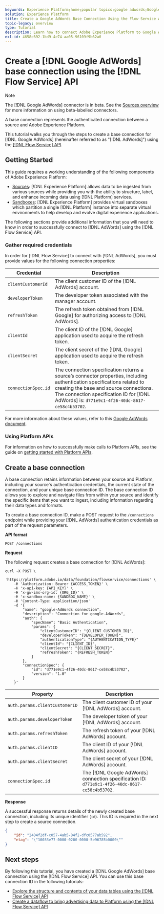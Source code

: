 ```yaml
---
keywords: Experience Platform;home;popular topics;google adwords;Google AdWords;adwords
solution: Experience Platform
title: Create a Google AdWords Base Connection Using the Flow Service API
topic-legacy: overview
type: Tutorial
description: Learn how to connect Adobe Experience Platform to Google AdWords using the Flow Service API.
exl-id: 4658e392-1bd9-4e74-aa05-96109f9b62a0
---
```

# Create a [!DNL Google AdWords] base connection using the [!DNL Flow Service] API

>[!NOTE]
>
>The [!DNL Google AdWords] connector is in beta. See the [Sources overview](../../../../home.md#terms-and-conditions) for more information on using beta-labelled connectors.

A base connection represents the authenticated connection between a source and Adobe Experience Platform.

This tutorial walks you through the steps to create a base connection for [!DNL Google AdWords] (hereinafter referred to as "[!DNL AdWords]") using the [[!DNL Flow Service] API](https://www.adobe.io/experience-platform-apis/references/flow-service/).

## Getting Started

This guide requires a working understanding of the following components of Adobe Experience Platform:

* [Sources](../../../../home.md): [!DNL Experience Platform] allows data to be ingested from various sources while providing you with the ability to structure, label, and enhance incoming data using [!DNL Platform] services.
* [Sandboxes](../../../../../sandboxes/home.md): [!DNL Experience Platform] provides virtual sandboxes which partition a single [!DNL Platform] instance into separate virtual environments to help develop and evolve digital experience applications.

The following sections provide additional information that you will need to know in order to successfully connect to [!DNL AdWords] using the [!DNL Flow Service] API.

### Gather required credentials

In order for [!DNL Flow Service] to connect with [!DNL AdWords], you must provide values for the following connection properties:

| Credential | Description |
| ---------- | ----------- |
| `clientCustomerId` | The client customer ID of the [!DNL AdWords] account. |
| `developerToken` | The developer token associated with the manager account. |
| `refreshToken` | The refresh token obtained from [!DNL Google] for authorizing access to [!DNL AdWords]. |
| `clientId` | The client ID of the [!DNL Google] application used to acquire the refresh token. |
| `clientSecret` | The client secret of the [!DNL Google] application used to acquire the refresh token. |
| `connectionSpec.id` | The connection specification returns a source’s connector properties, including authentication specifications related to creating the base and source connections. The connection specification ID for [!DNL AdWords] is: `d771e9c1-4f26-40dc-8617-ce58c4b53702`. |

For more information about these values, refer to this [Google AdWords document](https://developers.google.com/adwords/api/docs/guides/authentication).

### Using Platform APIs

For information on how to successfully make calls to Platform APIs, see the guide on [getting started with Platform APIs](../../../../../landing/api-guide.md).

## Create a base connection

A base connection retains information between your source and Platform, including your source's authentication credentials, the current state of the connection, and your unique base connection ID. The base connection ID allows you to explore and navigate files from within your source and identify the specific items that you want to ingest, including information regarding their data types and formats.

To create a base connection ID, make a POST request to the `/connections` endpoint while providing your [!DNL AdWords] authentication credentials as part of the request parameters.

**API format**

```https
POST /connections
```

**Request**

The following request creates a base connection for [!DNL AdWords]:

```shell
curl -X POST \
    'https://platform.adobe.io/data/foundation/flowservice/connections' \
    -H 'Authorization: Bearer {ACCESS_TOKEN}' \
    -H 'x-api-key: {API_KEY}' \
    -H 'x-gw-ims-org-id: {ORG_ID}' \
    -H 'x-sandbox-name: {SANDBOX_NAME}' \
    -H 'Content-Type: application/json'
    -d '{
        "name": "google-AdWords connection",
        "description": "Connection for google-AdWords",
        "auth": {
            "specName": "Basic Authentication",
            "params": {
                "clientCustomerID": "{CLIENT_CUSTOMER_ID}",
                "developerToken": "{DEVELOPER_TOKEN}",
                "authenticationType": "{AUTHENTICATION_TYPE}"
                "clientId": "{CLIENT_ID}",
                "clientSecret": "{CLIENT_SECRET}",
                "refreshToken": "{REFRESH_TOKEN}"
            }
        },
        "connectionSpec": {
            "id": "d771e9c1-4f26-40dc-8617-ce58c4b53702",
            "version": "1.0"
        }
    }'
```

| Property | Description |
| --------- | ----------- |
| `auth.params.clientCustomerID` | The client customer ID of your [!DNL AdWords] account. |
| `auth.params.developerToken` | The developer token of your [!DNL AdWords] account. |
| `auth.params.refreshToken` | The refresh token of your [!DNL AdWords] account. |
| `auth.params.clientID` | The client ID of your [!DNL AdWords] account. |
| `auth.params.clientSecret` | The client secret of your [!DNL AdWords] account. |
| `connectionSpec.id` | The [!DNL Google AdWords] connection specification ID: `d771e9c1-4f26-40dc-8617-ce58c4b53702`. |

**Response**

A successful response returns details of the newly created base connection, including its unique identifier (`id`). This ID is required in the next step to create a source connection.

```json
{
    "id": "2484f2df-c057-4ab5-84f2-dfc0577ab592",
    "etag": "\"10033e77-0000-0200-0000-5e96785b0000\""
}
```

## Next steps

By following this tutorial, you have created a [!DNL Google AdWords] base connection using the [!DNL Flow Service] API. You can use this base connection ID in the following tutorials:

* [Explore the structure and contents of your data tables using the [!DNL Flow Service] API](../../explore/tabular.md)
* [Create a dataflow to bring advertising data to Platform using the [!DNL Flow Service] API](../../collect/advertising.md)
